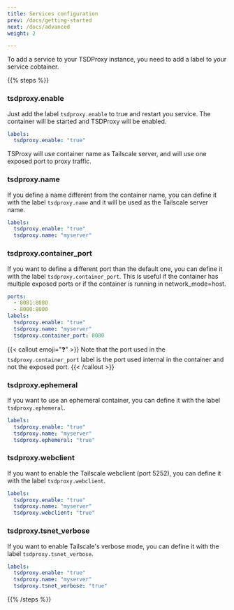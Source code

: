 ```yaml
---
title: Services configuration
prev: /docs/getting-started
next: /docs/advanced
weight: 2

---
```


To add a service to your TSDProxy instance, you need to add a label to your service cobtainer.

{{% steps %}}

### tsdproxy.enable

Just add the label `tsdproxy.enable` to true and restart you service. The container will be started and TSDProxy will be enabled.

```yaml
labels:
  tsdproxy.enable: "true"
```

TSProxy will use container name as Tailscale server, and will use one exposed port to proxy traffic.

### tsdproxy.name

If you define a name different from the container name, you can define it with the label `tsdproxy.name` and it will be used as the Tailscale server name.

```yaml
labels:
  tsdproxy.enable: "true"
  tsdproxy.name: "myserver"
```

### tsdproxy.container_port

If you want to define a different port than the default one, you can define it with the label `tsdproxy.container_port`.
This is useful if the container has multiple exposed ports or if the container is running in network_mode=host.

```yaml
ports:
  - 8081:8080
  - 8000:8000
labels:
  tsdproxy.enable: "true"
  tsdproxy.name: "myserver"
  tsdproxy.container_port: 8080
```

{{< callout emoji="❓" >}}
Note that the port used in the `tsdproxy.container_port` label is the port used internal in the container and not the exposed port.
{{< /callout >}}

### tsdproxy.ephemeral

If you want to use an ephemeral container, you can define it with the label `tsdproxy.ephemeral`.

```yaml
labels:
  tsdproxy.enable: "true"
  tsdproxy.name: "myserver"
  tsdproxy.ephemeral: "true"
```

### tsdproxy.webclient

If you want to enable the Tailscale webclient (port 5252), you can define it with the label `tsdproxy.webclient`.

```yaml
labels:
  tsdproxy.enable: "true"
  tsdproxy.name: "myserver"
  tsdproxy.webclient: "true"
```

### tsdproxy.tsnet_verbose

If you want to enable Tailscale's verbose mode, you can define it with the label `tsdproxy.tsnet_verbose`.

```yaml
labels:
  tsdproxy.enable: "true"
  tsdproxy.name: "myserver"
  tsdproxy.tsnet_verbose: "true"
```

{{% /steps %}}
